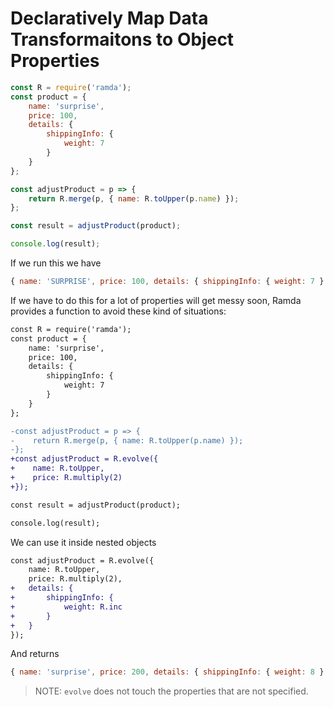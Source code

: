 # Declaratively Map Data Transformaitons to Object Properties


```js
const R = require('ramda');
const product = {
    name: 'surprise',
    price: 100,
    details: {
        shippingInfo: {
            weight: 7
        }
    }
};

const adjustProduct = p => {
    return R.merge(p, { name: R.toUpper(p.name) });
};

const result = adjustProduct(product);

console.log(result);

```

If we run this we have

```js
{ name: 'SURPRISE', price: 100, details: { shippingInfo: { weight: 7 } } }
```

If we have to do this for a lot of properties will get messy soon, Ramda provides a function to avoid these kind of situations:

```diff
const R = require('ramda');
const product = {
    name: 'surprise',
    price: 100,
    details: {
        shippingInfo: {
            weight: 7
        }
    }
};

-const adjustProduct = p => {
-    return R.merge(p, { name: R.toUpper(p.name) });
-};
+const adjustProduct = R.evolve({
+    name: R.toUpper,
+    price: R.multiply(2)
+});

const result = adjustProduct(product);

console.log(result);

```

We can use it inside nested objects

```diff
const adjustProduct = R.evolve({
    name: R.toUpper,
    price: R.multiply(2),
+   details: {
+       shippingInfo: {
+           weight: R.inc
+       }
+   }
});

```

And returns 

```js
{ name: 'surprise', price: 200, details: { shippingInfo: { weight: 8 } } }
```

> NOTE: `evolve` does not touch the properties that are not specified.

